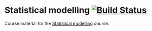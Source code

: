 # Statistical modelling [![Build Status](https://api.travis-ci.org/jr-packages/jrModelling.png?branch=master)](https://travis-ci.org/jr-packages/jrModelling)

Course material for the [Statistical modelling](https://jumpingrivers.com) course. 
